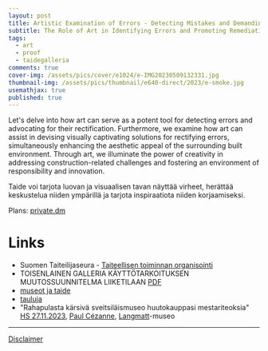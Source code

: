 ```yaml
---
layout: post
title: Artistic Examination of Errors - Detecting Mistakes and Demanding Remediation
subtitle: The Role of Art in Identifying Errors and Promoting Remediation
tags:
  - art
  - proof
  - taidegalleria
comments: true
cover-img: /assets/pics/cover/e1024/e-IMG20230509132331.jpg
thumbnail-img: /assets/pics/thumbnail/e640-direct/2023/e-smoke.jpg
usemathjax: true
published: true
---
```


Let's delve into how art can serve as a potent tool for detecting errors and advocating for their rectification. Furthermore, we examine how art can assist in devising visually captivating solutions for rectifying errors, simultaneously enhancing the aesthetic appeal of the surrounding built environment. Through art, we illuminate the power of creativity in addressing construction-related challenges and fostering an environment of responsibility and innovation.

Taide voi tarjota luovan ja visuaalisen tavan näyttää virheet, herättää keskustelua niiden ympärillä ja tarjota inspiraatiota niiden korjaamiseksi.

Plans: [private.dm](https://docs.google.com/document/d/11QDgrZXnxAqjNhxyRreWnYKccyJrAIO0YAkfdfurJTU/edit?usp=sharing)

# Links

- Suomen Taiteilijaseura - [Taiteellisen toiminnan organisointi](https://www.artists.fi/fi/taiteellisen-toiminnan-organisointi)
- TOISENLAINEN GALLERIA KÄYTTÖTARKOITUKSEN MUUTOSSUUNNITELMA LIIKETILAAN [PDF](https://www.theseus.fi/bitstream/handle/10024/91704/V%C3%A4yrynen_Tanja.pdf?sequence=2&isAllowed=y)
- [museot ja taide](https://talonendm.github.io/2022-08-11-museot/)
- [tauluja](https://talonendm.github.io/2021-02-13-art_paintings/)
- "Raha­pulasta kärsivä sveitsiläis­museo huuto­kauppasi mestari­teoksia" [HS 27.11.2023](https://www.hs.fi/paivanlehti/27112023/art-2000009995293.html), [Paul Cézanne](https://fi.wikipedia.org/wiki/Paul_C%C3%A9zanne), [Langmatt](https://www.langmatt.ch/en/)-museo


---

[Disclaimer](https://talonendm.github.io/disclaimer)

